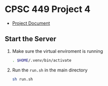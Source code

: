 # CPSC 449 Project 4
* [Project Document](https://docs.google.com/document/d/1hopnwfCAMJwBLvFe913qDCMStg9CxEl6YIU6t6V-ALA/edit)
## Start the Server
1. Make sure the virtual enviroment is running
   ```bash
   . $HOME/.venv/bin/activate
   ```
2. Run the `run.sh` in the main directory
   ```bash
   sh run.sh
   ```
